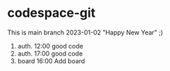 # codespace-git
This is main branch
2023-01-02
"Happy New Year" ;) 
01. auth. 12:00 good code
02. auth. 17:00 good code
03. board 16:00 Add board

